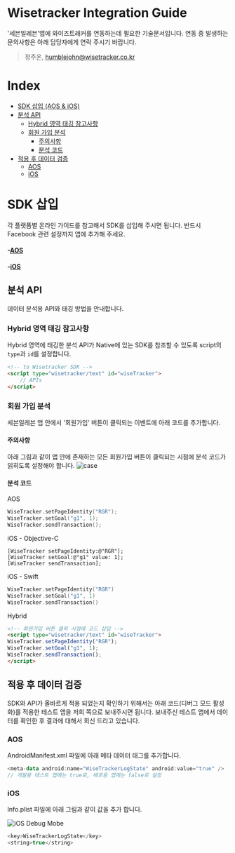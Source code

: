 # Wisetracker Integration Guide
'세븐일레븐'앱에 와이즈트래커를 연동하는데 필요한 기술문서입니다. 연동 중 발생하는 문의사항은 아래 담당자에게 연락 주시기 바랍니다.

> 정주온, humblejohn@wisetracker.co.kr

# Index
* [SDK 삽입 (AOS & iOS)](./seven-eleven.md#SDK-삽입)
* [분석 API](./seven-eleven.md#분석-API)
	* [Hybrid 영역 태깅 참고사항](./seven-eleven.md#Hybrid-영역-태깅-참고사항)
	* [회원 가입 분석](./seven-eleven.md#회원-가입-분석)
		* [주의사항](./seven-eleven.md#주의사항)
		* [분석 코드](./seven-eleven.md#분석-코드)
* [적용 후 데이터 검증](./seven-eleven.md#적용-후-데이터-검증)
	* [AOS](./seven-eleven.md#AOS)
	* [iOS](./seven-eleven.md#iOS)


# SDK 삽입
각 플랫폼별 온라인 가이드를 참고해서 SDK를 삽입해 주시면 됩니다. 반드시 Facebook 관련 설정까지 앱에 추가해 주세요.

#### -[AOS](https://bintray.com/beta/#/tracker/maven/SDK_V1?tab=readme)
#### -[iOS](https://github.com/WisetrackerTechteam/wisetrackerSDK)

## 분석 API
데이터 분석용 API와 태깅 방법을 안내합니다.

### Hybrid 영역 태깅 참고사항
Hybrid 영역에 태깅한 분석 API가 Native에 있는 SDK를 참조할 수 있도록 script의 `type`과 `id`를 설정합니다.
``` html
<!-- to Wisetracker SDK -->
<script type="wisetracker/text" id="wiseTracker">
	// APIs
</script>
```

### 회원 가입 분석
세븐일레븐 앱 안에서 '회원가입' 버튼이 클릭되는 이벤트에 아래 코드를 추가합니다.

#### 주의사항
아래 그림과 같이 앱 안에 존재하는 모든 회원가입 버튼이 클릭되는 시점에 분석 코드가 읽히도록 설정해야 합니다.
![case](http://www.wisetracker.co.kr/wp-content/uploads/2019/09/7-11.jpg)

#### 분석 코드
AOS
``` kotlin
WiseTracker.setPageIdentity("RGR");
WiseTracker.setGoal("g1", 1);
WiseTracker.sendTransaction();
```

iOS - Objective-C
``` objc
[WiseTracker setPageIdentity:@"RGR"];
[WiseTracker setGoal:@"g1" value: 1];
[WiseTracker sendTransaction];
```

iOS - Swift
``` swift
WiseTracker.setPageIdentity("RGR")
WiseTracker.setGoal("g1", 1)
WiseTracker.sendTransaction()
```

Hybrid
``` html
<!-- 회원가입 버튼 클릭 시점에 코드 삽입 -->
<script type="wisetracker/text" id="wiseTracker">
WiseTracker.setPageIdentity("RGR");
WiseTracker.setGoal("g1", 1);
WiseTracker.sendTransaction();
</script>
```

## 적용 후 데이터 검증
SDK와 API가 올바르게 적용 되었는지 확인하기 위해서는 아래 코드(디버그 모드 활성화)를 적용한 테스트 앱을 저희 쪽으로 보내주시면 됩니다. 보내주신 테스트 앱에서 데이터를 확인한 후 결과에 대해서 회신 드리고 있습니다.

### AOS
AndroidManifest.xml 파일에 아래 메타 데이터 태그를 추가합니다.
``` kotlin
<meta-data android:name="WiseTrackerLogState" android:value="true" />
// 개발용 테스트 앱에는 true로, 배포용 앱에는 false로 설정
```

### iOS
Info.plist 파일에 아래 그림과 같이 값을 추가 합니다.

![iOS Debug Mobe](http://www.wisetracker.co.kr/wp-content/uploads/2019/05/ios-debug.png)

``` swift
<key>WiseTrackerLogState</key>
<string>true</string>
```
